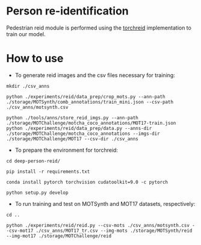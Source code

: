 # Person re-identification

Pedestrian reid module is performed using the [torchreid](https://github.com/KaiyangZhou/deep-person-reid/tree/master/torchreid) implementation to train our model. 

# How to use

- To generate reid images and the csv files necessary for training:

```
mkdir ./csv_anns

python ./experiments/reid/data_prep/crop_mots.py --ann-path ./storage/MOTSynth/comb_annotations/train_mini.json --csv-path ./csv_anns/motsynth.csv

python ./tools/anns/store_reid_imgs.py --ann-path ./storage/MOTChallenge/motcha_coco_annotations/MOT17-train.json
python ./experiments/reid/data_prep/data.py --anns-dir ./storage/MOTChallenge/motcha_coco_annotations --imgs-dir ./storage/MOTChallenge/MOT17 --csv-dir ./csv_anns
```

- To prepare the environment for torchreid:

```
cd deep-person-reid/

pip install -r requirements.txt

conda install pytorch torchvision cudatoolkit=9.0 -c pytorch

python setup.py develop

```

- To run training and test on MOTSynth and MOT17 datasets, respectively:

```
cd ..

python ./experiments/reid/reid.py --csv-mots ./csv_anns/motsynth.csv --csv-mot17 ./csv_anns/MOT17_tr.csv --img-mots ./storage/MOTSynth/reid --img-mot17 ./storage/MOTChallenge/reid
```

